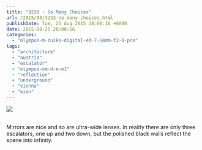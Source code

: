 ```yaml
---
title: "3233 - So Many Choices"
url: /2015/08/3233-so-many-choices.html
publishDate: Tue, 25 Aug 2015 18:00:16 +0000
date: 2015-08-25 20:00:16
categories: 
  - "olympus-m-zuiko-digital-ed-7-14mm-f2-8-pro"
tags: 
  - "architecture"
  - "austria"
  - "escalator"
  - "olympus-om-d-e-m1"
  - "reflection"
  - "underground"
  - "vienna"
  - "wien"
---
```

<div class="container">
<div class="center"><a target="_blank" href="https://d25zfm9zpd7gm5.cloudfront.net/1200x1200/2015/20150701_180454_lr.jpg"><img class="webfeedsFeaturedVisual" src="https://d25zfm9zpd7gm5.cloudfront.net/0600x0600/2015/20150701_180454_lr.jpg" /></a></div>
</div>
<br />

Mirrors are nice and so are ultra-wide lenses. In reality there are only three escalators, one up and two down, but the polished black walls reflect the scene into infinity.

